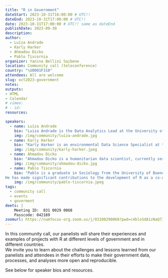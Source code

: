 ```yaml
---
title: "R in Government"
dateStart: 2023-10-31T16:00:00 # UTC!!
dateEnd: 2023-10-31T17:00:00 # UTC!!
date: 2023-10-31T17:00:00 # UTC!! same as dateEnd
publishDate: 2023-09-30
description: 
author:
  - Luíza Andrade
  - Karly Harker
  - Ahmadou Dicko
  - Pablo Tiscornia
organizer: Yanina Bellini Saibene
location: Community call (teleconference)
country: "\U0001F310"
attendees: All are welcome
slug: oct2023-government
notes: 
outputs:
- HTML
- Calendar 
# vimeo:
# - id: 
resources:

speakers:  
  - name: Luíza Andrade
    bio: "Luiza Andrade is the Data Analytics Lead at the University of Chicago's Development Innovation Lab. Her work focuses on incorporating non-traditional data sources into development research, promoting transparency and reproducibility in social sciences, and developing software tools to simplify research data work. Prior to joining DIL, she was a Junior Data Scientist at the World Bank’s Development Impact Evaluation department. Luiza is a Brazilian national and holds a BA and an MSc in economics from the University of Sao Paulo."
    img: /img/community/luiza-andrade.jpg
  - name: Karly Harker
    bio: "Karly Harker is an environmental Data Science Specialist at the British Columbia Ministry of Environment and Climate Change. Karly is an Environment and Resource Studies and Biology graduate from the University of Waterloo."
    img: /img/community/karly-harker.jpeg
  - name: Ahmadou Dicko
    bio: "Ahmadou Dicko is a humanitarian data scientist, currently serving as a Statistics and Data Analysis officer at UNHCR regional bureau for West and Central Africa. He is a fervent advocate for reproducibility in the humanitarian sector and has built several R packages and tools to streamline data processes. With M.Sc. in Statistics and a Ph.D. in Climate Change Economics, Ahmadou combines his profound knowledge of economics and data science to drive transformative change in the humanitarian sector. He is the founder and co-organizer of the Dakar R User Group and a recognized leader in promoting data literacy and community building around humanitarian data science."
    img: /img/community/ahmadou-dicko.jpg
  - name: Pablo Tiscornia
    bio: "Pablo is a graduate in Sociology from the University of Buenos Aires, Argentina. Currently, he works at C40 Cities as a Data Scientist, with a focus on improving data workflows related to Climate Change. He also serves as an instructor for Data Processing with R for Social Sciences at several National Universities in Argentina.
He has made significant contributions to the development of R as a co-author of various packages used by Argentina's leading official statistical offices (INDEC, MINTURyDEP, and DGEyC). He has also been a co-organizer of the R community in Buenos Aires."
    img: /img/community/pablo-tiscornia.jpeg
tags:
  - community call
  - events
  - goverment
deets: |
    Meeting ID:  831 0029 0068 
    Passcode: 042189
zoomurl: https://numfocus-org.zoom.us/j/83100290068?pwd=c4bloSdA1zNaQ7IzJD83BHD3I54zab.1
---
```


In this community call, our panelists will share their experiences and examples of projects with R at different levels of government and in different countries.  
We invite you to learn about the challenges and lessons learned from our panelists and attendees in their efforts to make their government data, processes, and analyses more open and reproducible.    

See below for speaker bios and resources.

